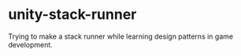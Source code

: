 # unity-stack-runner
 Trying to make a stack runner while learning design patterns in game development.
